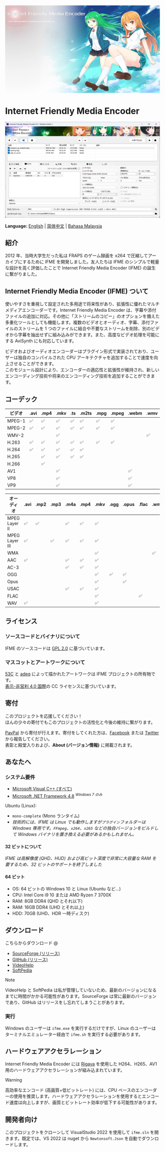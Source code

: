 ![Splash Screen](IFME/Resources/SplashScreen14.png)

# Internet Friendly Media Encoder
![GUI](IFME/Resources/i18n/IFME_ja-JP.png)

**Language:** [English](/README.md) | [简体中文](/README_zh-CN.md) | [Bahasa Malaysia](/README_ms-MY.md)

## 紹介
2012 年、当時大学生だった私は FRAPS のゲーム録画を x264 で圧縮してアーカイブにするために IFME を開発しました。友人たちは IFME のシンプルで軽量な設計を高く評価したことで Internet Friendly Media Encoder (IFME) の誕生に繋がりました。

## Internet Friendly Media Encoder (IFME) ついて
使いやすさを重視して設定された多用途で将来性があり、拡張性に優れたマルチメディアエンコーダーです。Internet Friendly Media Encoder は、字幕や添付ファイルの追加に対応。その他に「ストリームのコピー」のオプションを備えた多重化ツールとしても機能します。複数のビデオとオーディオ、字幕、添付ファイルのストリームを 1 つのファイルに結合や不要なストリームを削除、別のビデオから字幕を抽出せずに組み込みができます。また、高度なビデオ処理を可能にする AviSynth にも対応しています。

ビデオおよびオーディオエンコーダーはプラグイン形式で実装されており、ユーザーは独自のコンパイルされた CPU アーキテクチャを追加することで速度を向上させることができます。<br>
このモジュール設計により、エンコーダーの適応性と拡張性が維持され、新しいエンコーディング技術や将来のエンコーディング技術を追加することができます。

## コーデック
| ビデオ  | .avi | .mp4 | .mkv | .ts | .m2ts | .mpg | .mpeg | .webm | .wmv |
|--------|------|------|------|-----|-------|------|-------|-------|------|
| MPEG-1 | ✅    | ✅    | ✅    | ✅   | ✅     | ✅    | ✅     |       |      |
| MPEG-2 | ✅    | ✅    | ✅    | ✅   | ✅     | ✅    | ✅     |       |      |
| WMV-2  |      |      | ✅    |     |       |      |       |       | ✅    |
| H.263  | ✅    | ✅    | ✅    | ✅   | ✅     | ✅    | ✅     |       |      |
| H.264  | ✅    | ✅    | ✅    | ✅   | ✅     |      |       |       |      |
| H.265  |      | ✅    | ✅    | ✅   | ✅     |      |       |       |      |
| H.266  |      | ✅    |      |     |       |      |       |       |      |
| AV1    |      |      | ✅    |     |       |      |       | ✅     |      |
| VP8    |      |      | ✅    |     |       |      |       | ✅     |      |
| VP9    |      |      | ✅    |     |       |      |       | ✅     |      |

| オーディオ          | .avi | .mp2 | .mp3 | .m4a | .mp4 | .mkv | .ogg | .opus | .flac | .wma | .wav |
|----------------|------|------|------|------|------|------|------|-------|-------|------|------|
| MPEG Layer II  | ✅    | ✅    |      | ✅    | ✅    | ✅    |      |       |       |      |      |
| MPEG Layer III | ✅    |      | ✅    | ✅    | ✅    | ✅    |      |       |       |      |      |
| WMA            |      |      |      |      |      | ✅    |      |       |       | ✅    |      |
| AAC            | ✅    |      |      | ✅    | ✅    | ✅    |      |       |       |      |      |
| AC-3           |      |      |      | ✅    | ✅    | ✅    |      |       |       |      |      |
| OGG            |      |      |      |      |      | ✅    | ✅    | ✅     |       |      |      |
| Opus           |      |      |      |      |      | ✅    |      | ✅     |       |      |      |
| USAC           |      |      |      | ✅    | ✅    | ✅    |      |       |       |      |      |
| FLAC           |      |      |      |      |      | ✅    |      |       | ✅     |      |      |
| WAV            | ✅    |      |      |      |      | ✅    |      |       |       |      | ✅    |

## ライセンス
### ソースコードとバイナリについて
IFME のソースコードは [GPL 2.0](http://choosealicense.com/licenses/gpl-2.0/)
 に基づいています。
### マスコットとアートワークについて
[53C](http://53c.deviantart.com/) と [adeq](https://www.facebook.com/liyana.0426) によって描かれたアートワークは IFME プロジェクトの所有物です。<br>
[表示-非営利 4.0 国際](https://creativecommons.org/licenses/by-nc/4.0/deed.ja)の CC ライセンスに基づいています。

## 寄付
このプロジェクトを応援してください！<br>
ほんの少々の寄付でもこのプロジェクトの活性化と今後の維持に繋がります。

[PayPal](https://www.paypal.com/cgi-bin/webscr?cmd=_s-xclick&hosted_button_id=4CKYN7X3DGA7U) から寄付が行えます。寄付をしてくれた方は、[Facebook](https://www.facebook.com/internetfriendlymediaencoder) または [Twitter](https://twitter.com/Anime4000) から報告してください。<br>
表彰と殿堂入りおよび、**About (バージョン情報)** に掲載されます。

## あなたへ
### システム要件
* [Microsoft Visual C++ (すべて)](https://www.techpowerup.com/download/visual-c-redistributable-runtime-package-all-in-one/)
* [Microsoft .NET Framework 4.8](https://dotnet.microsoft.com/en-us/download/dotnet-framework/net48) *<sup>Windows 7 のみ</sup>*

Ubuntu (Linux):
* `mono-complete` (Mono ランタイム)
* *技術的には、IFME は Linux でも動作しますが`プラグイン`フォルダーは Windows 専用です。`FFmpeg`、`x264`、`x265` などの独自バージョンをビルドして Windows バイナリを置き換える必要があるかもしれません。*

#### 32 ビットについて
*IFME は高解像度 (QHD、HUD) および高ビット深度で非常に大容量な RAM を要するため、32 ビットのサポートを終了しました*

#### 64 ビット
* OS: 64 ビットの Windows 10 と Linux (Ubuntu など...)
* CPU: Intel Core i9 10 または AMD Ryzen 7 3700X
* RAM:  8GB DDR4 (QHD とそれ以下)
* RAM: 16GB DDR4 (UHD とそれ以上)
* HDD: 70GB (UHD、HDR 一時ディスク)

## ダウンロード
こちらからダウンロード @
* [SourceForge (リリース)](https://sourceforge.net/projects/ifme/files/latest/download)
* [GitHub (リリース)](https://github.com/Anime4000/IFME/releases/latest)
* [VideoHelp](https://www.videohelp.com/software/Internet-Friendly-Media-Encoder)
* [SoftPedia](https://www.softpedia.com/get/Multimedia/Video/Encoders-Converter-DIVX-Related/Internet-Friendly-Media-Encoder.shtml)

> [!NOTE]
> VideoHelp と SoftPedia は私が管理していないため、最新のバージョンになるまでに時間がかかる可能性があります。SourceForge は常に最新のバージョンであり、GitHub はリリースをし忘れてしまうことがあります。

### 実行
Windows のユーザーは `ifme.exe` を実行するだけですが、Linux のユーザーはターミナルエミュレーター経由で `ifme.sh` を実行する必要があります。

## ハードウェアアクセラレーション
Internet Friendly Media Encoder には [Rigaya](https://github.com/rigaya) を使用した H264、H265、AV1 用のハードウェアアクセラレーションが組み込まれています。

> [!WARNING]
> 高効率なエンコード (高画質+低ビットレート) には、CPU ベースのエンコーダーの使用を推奨します。ハードウェアアクセラレーションを使用するとエンコード速度は向上しますが、画質とビットレート効率が低下する可能性があります。

## 開発者向け
このプロジェクトをクローンして VisualStudio 2022 を使用して `ifme.sln` を開きます。既定では、VS 2022 は nuget から `Newtonsoft.Json` を自動でダウンロードします。
